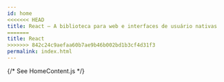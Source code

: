 ```yaml
---
id: home
<<<<<<< HEAD
title: React – A biblioteca para web e interfaces de usuário nativas
=======
title: React
>>>>>>> 842c24c9aefaa60b7ae9b46b002bd1b3cf4d31f3
permalink: index.html
---
```


{/* See HomeContent.js */}
